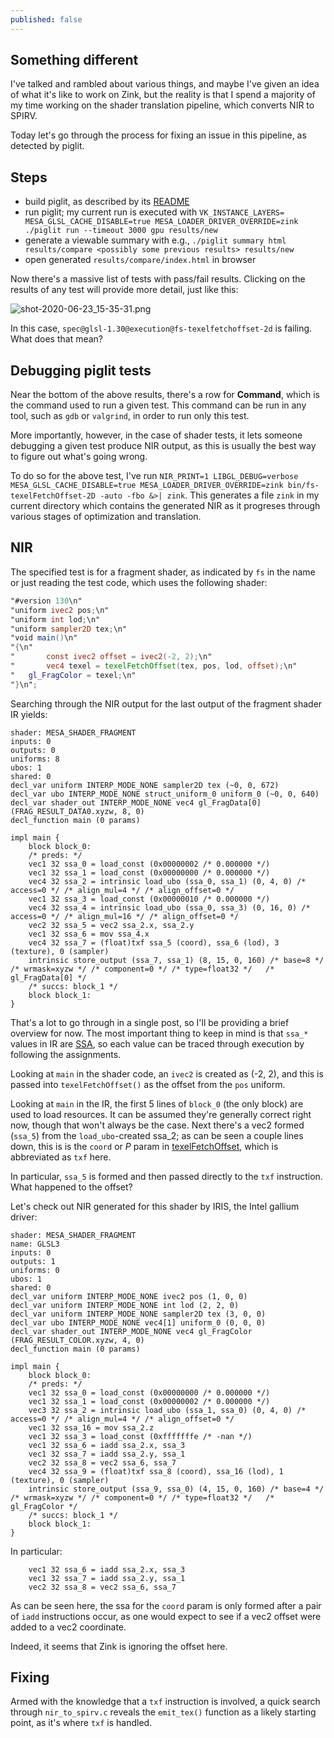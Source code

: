 ```yaml
---
published: false
---
```

## Something different

I've talked and rambled about various things, and maybe I've given an idea of what it's like to work on Zink, but the reality is that I spend a majority of my time working on the shader translation pipeline, which converts NIR to SPIRV.

Today let's go through the process for fixing an issue in this pipeline, as detected by piglit.

## Steps
* build piglit, as described by its [README](https://gitlab.freedesktop.org/mesa/piglit)
* run piglit; my current run is executed with `VK_INSTANCE_LAYERS= MESA_GLSL_CACHE_DISABLE=true MESA_LOADER_DRIVER_OVERRIDE=zink ./piglit run --timeout 3000 gpu results/new`
* generate a viewable summary with e.g., `./piglit summary html results/compare <possibly some previous results> results/new`
* open generated `results/compare/index.html` in browser

Now there's a massive list of tests with pass/fail results. Clicking on the results of any test will provide more detail, just like this:

![shot-2020-06-23_15-35-31.png]({{site.baseurl}}/_posts/shot-2020-06-23_15-35-31.png)

In this case, `spec@glsl-1.30@execution@fs-texelfetchoffset-2d` is failing. What does that mean?

## Debugging piglit tests
Near the bottom of the above results, there's a row for **Command**, which is the command used to run a given test. This command can be run in any tool, such as `gdb` or `valgrind`, in order to run only this test.

More importantly, however, in the case of shader tests, it lets someone debugging a given test produce NIR output, as this is usually the best way to figure out what's going wrong.

To do so for the above test, I've run `NIR_PRINT=1 LIBGL_DEBUG=verbose MESA_GLSL_CACHE_DISABLE=true MESA_LOADER_DRIVER_OVERRIDE=zink bin/fs-texelFetchOffset-2D -auto -fbo &>| zink`. This generates a file `zink` in my current directory which contains the generated NIR as it progreses through various stages of optimization and translation.

## NIR
The specified test is for a fragment shader, as indicated by `fs` in the name or just reading the test code, which uses the following shader:
```glsl
"#version 130\n"
"uniform ivec2 pos;\n"
"uniform int lod;\n"
"uniform sampler2D tex;\n"
"void main()\n"
"{\n"
"       const ivec2 offset = ivec2(-2, 2);\n"
"       vec4 texel = texelFetchOffset(tex, pos, lod, offset);\n"
"	gl_FragColor = texel;\n"
"}\n";
```

Searching through the NIR output for the last output of the fragment shader IR yields:

```
shader: MESA_SHADER_FRAGMENT
inputs: 0
outputs: 0
uniforms: 8
ubos: 1
shared: 0
decl_var uniform INTERP_MODE_NONE sampler2D tex (~0, 0, 672)
decl_var ubo INTERP_MODE_NONE struct_uniform_0 uniform_0 (~0, 0, 640)
decl_var shader_out INTERP_MODE_NONE vec4 gl_FragData[0] (FRAG_RESULT_DATA0.xyzw, 8, 0)
decl_function main (0 params)

impl main {
	block block_0:
	/* preds: */
	vec1 32 ssa_0 = load_const (0x00000002 /* 0.000000 */)
	vec1 32 ssa_1 = load_const (0x00000000 /* 0.000000 */)
	vec4 32 ssa_2 = intrinsic load_ubo (ssa_0, ssa_1) (0, 4, 0) /* access=0 */ /* align_mul=4 */ /* align_offset=0 */
	vec1 32 ssa_3 = load_const (0x00000010 /* 0.000000 */)
	vec4 32 ssa_4 = intrinsic load_ubo (ssa_0, ssa_3) (0, 16, 0) /* access=0 */ /* align_mul=16 */ /* align_offset=0 */
	vec2 32 ssa_5 = vec2 ssa_2.x, ssa_2.y
	vec1 32 ssa_6 = mov ssa_4.x
	vec4 32 ssa_7 = (float)txf ssa_5 (coord), ssa_6 (lod), 3 (texture), 0 (sampler)
	intrinsic store_output (ssa_7, ssa_1) (8, 15, 0, 160) /* base=8 */ /* wrmask=xyzw */ /* component=0 */ /* type=float32 */	/* gl_FragData[0] */
	/* succs: block_1 */
	block block_1:
}
```

That's a lot to go through in a single post, so I'll be providing a brief overview for now. The most important thing to keep in mind is that `ssa_*` values in IR are [SSA](https://en.wikipedia.org/wiki/Static_single_assignment_form), so each value can be traced through execution by following the assignments.

Looking at `main` in the shader code, an `ivec2` is created as (-2, 2), and this is passed into `texelFetchOffset()` as the offset from the `pos` uniform.

Looking at `main` in the IR, the first 5 lines of `block_0` (the only block) are used to load resources. It can be assumed they're generally correct right now, though that won't always be the case. Next there's a vec2 formed (`ssa_5`) from the `load_ubo`-created ssa_2; as can be seen a couple lines down, this is is the `coord` or *P* param in [texelFetchOffset](https://www.khronos.org/registry/OpenGL-Refpages/gl4/html/texelFetchOffset.xhtml), which is abbreviated as `txf` here.

In particular, `ssa_5` is formed and then passed directly to the `txf` instruction. What happened to the offset?

Let's check out NIR generated for this shader by IRIS, the Intel gallium driver:
```
shader: MESA_SHADER_FRAGMENT
name: GLSL3
inputs: 0
outputs: 1
uniforms: 0
ubos: 1
shared: 0
decl_var uniform INTERP_MODE_NONE ivec2 pos (1, 0, 0)
decl_var uniform INTERP_MODE_NONE int lod (2, 2, 0)
decl_var uniform INTERP_MODE_NONE sampler2D tex (3, 0, 0)
decl_var ubo INTERP_MODE_NONE vec4[1] uniform_0 (0, 0, 0)
decl_var shader_out INTERP_MODE_NONE vec4 gl_FragColor (FRAG_RESULT_COLOR.xyzw, 4, 0)
decl_function main (0 params)

impl main {
	block block_0:
	/* preds: */
	vec1 32 ssa_0 = load_const (0x00000000 /* 0.000000 */)
	vec1 32 ssa_1 = load_const (0x00000002 /* 0.000000 */)
	vec3 32 ssa_2 = intrinsic load_ubo (ssa_1, ssa_0) (0, 4, 0) /* access=0 */ /* align_mul=4 */ /* align_offset=0 */
	vec1 32 ssa_16 = mov ssa_2.z
	vec1 32 ssa_3 = load_const (0xfffffffe /* -nan */)
	vec1 32 ssa_6 = iadd ssa_2.x, ssa_3
	vec1 32 ssa_7 = iadd ssa_2.y, ssa_1
	vec2 32 ssa_8 = vec2 ssa_6, ssa_7
	vec4 32 ssa_9 = (float)txf ssa_8 (coord), ssa_16 (lod), 1 (texture), 0 (sampler)
	intrinsic store_output (ssa_9, ssa_0) (4, 15, 0, 160) /* base=4 */ /* wrmask=xyzw */ /* component=0 */ /* type=float32 */	/* gl_FragColor */
	/* succs: block_1 */
	block block_1:
}
```
In particular:
```
	vec1 32 ssa_6 = iadd ssa_2.x, ssa_3
	vec1 32 ssa_7 = iadd ssa_2.y, ssa_1
	vec2 32 ssa_8 = vec2 ssa_6, ssa_7
```
As can be seen here, the ssa for the `coord` param is only formed after a pair of `iadd` instructions occur, as one would expect to see if a vec2 offset were added to a vec2 coordinate.

Indeed, it seems that Zink is ignoring the offset here.

## Fixing
Armed with the knowledge that a `txf` instruction is involved, a quick search through `nir_to_spirv.c` reveals the `emit_tex()` function as a likely starting point, as it's where `txf` is handled.